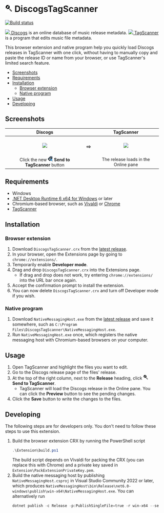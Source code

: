 <img src="Extension/src/images/24.png" height="24" /> DiscogsTagScanner
===

[![Build status](https://img.shields.io/github/workflow/status/Aldaviva/DiscogsTagScanner/.NET?logo=github)](https://github.com/Aldaviva/DiscogsTagScanner/actions/workflows/dotnet.yml)

[<img src="https://www.discogs.com/favicon.ico" height="16"/> Discogs](https://www.discogs.com/) is an online database of music release metadata. [<img src="https://www.xdlab.ru/favicon.ico" height="16"/> TagScanner](https://www.xdlab.ru/en/) is a program that edits music file metadata.

This browser extension and native program help you quickly load Discogs releases in TagScanner with one click, without having to manually copy and paste the release ID or name from your browser, or use TagScanner's limited search feature.

<!-- MarkdownTOC autolink="true" bracket="round" autoanchor="true" levels="1,2,3" -->

- [Screenshots](#screenshots)
- [Requirements](#requirements)
- [Installation](#installation)
    - [Browser extension](#browser-extension)
    - [Native program](#native-program)
- [Usage](#usage)
- [Developing](#developing)

<!-- /MarkdownTOC -->

<a id="screenshots"></a>
## Screenshots

|Discogs||TagScanner|
|:---:|:---:|:---:|
|<img src="https://i.imgur.com/B2AmvNj.png" />|<h3>&#8680;</h3>|<img src="https://i.imgur.com/x13AyRC.png" />|
|Click the new **<img src="icons/16.png" height="16" /> Send to TagScanner** button||The release loads in the Online pane|

<a id="requirements"></a>
## Requirements

- Windows
- [.NET Desktop Runtime 6 x64 for Windows](https://dotnet.microsoft.com/en-us/download/dotnet/6.0/runtime?initial-os=windows) or later
- Chromium-based browser, such as [Vivaldi](https://vivaldi.com/download/) or [Chrome](https://www.google.com/chrome/)
- [TagScanner](https://www.xdlab.ru/en/download.htm)

<a id="installation"></a>
## Installation

<a id="browser-extension"></a>
### Browser extension

1. Download `DiscogsTagScanner.crx` from the [latest release](https://github.com/Aldaviva/DiscogsTagScanner/releases/latest).
1. In your browser, open the Extensions page by going to `chrome://extensions/`.
1. Temporarily enable **Developer mode**.
1. Drag and drop `DiscogsTagScanner.crx` into the Extensions page.
    - If drag and drop does not work, try entering `chrome://extensions/` into the URL bar once again.
1. Accept the confirmation prompt to install the extension.
1. You can now delete `DiscogsTagScanner.crx` and turn off Developer mode if you wish.

<a id="native-program"></a>
### Native program

1. Download `NativeMessagingHost.exe` from the [latest release](https://github.com/Aldaviva/DiscogsTagScanner/releases/latest) and save it somewhere, such as `C:\Program Files\DiscogsTagScanner\NativeMessagingHost.exe`.
1. Run `NativeMessagingHost.exe` once, which registers the native messaging host with Chromium-based browsers on your computer.

<a id="usage"></a>
## Usage
1. Open TagScanner and highlight the files you want to edit.
1. Go to the Discogs release page of the files' release.
1. At the top of the right column, next to the **Release** heading, click **<img src="Extension/src/images/48.png" height="16" /> Send to TagScanner**.
    - TagScanner will load the Discogs release in the Online pane. You can click the **Preview** button to see the pending changes.
1. Click the **Save** button to write the changes to the files.

<a id="developing"></a>
## Developing

The following steps are for developers only. You don't need to follow these steps to use this extension.

1. Build the browser extension CRX by running the PowerShell script
    ```powershell
    .\Extension\build.ps1
    ```
    The build script depends on Vivaldi for packing the CRX (you can replace this with Chrome) and a private key saved in `Extension\PackExtensionPrivateKey.pem`.
1. Build the native messaging host by publishing `NativeMessagingHost.csproj` in Visual Studio Community 2022 or later, which produces `NativeMessagingHost\bin\Release\net6.0-windows\publish\win-x64\NativeMessagingHost.exe`. You can alternatively run
    ```powershell
    dotnet publish -c Release -p:PublishSingleFile=true -r win-x64 --self-contained false .\NativeMessagingHost\NativeMessagingHost.csproj
    ```
